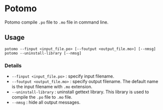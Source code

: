 # Potomo

Potomo compile `.po` file to `.mo` file in command line.

## Usage

```
potomo --finput <input_file.po> [--foutput <output_file.mo>] [--nmsg]
potomo --uninstall-library [--nmsg]
```

### Details

- `--finput <input_file.po>` : specify input filename.
- `--foutput <output_file.mo>` : specify output filename. The default name is the input filename with `.mo` extension.
- `--uninstall-library` : uninstall gettext library. This library is used to compile the `.po` file to `.mo` file.
- `--nmsg` : hide all output messages.
